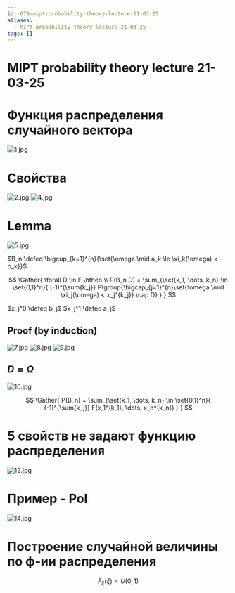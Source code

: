 ```yaml
---
id: 670-mipt-probability-theory-lecture-21-03-25
aliases:
  - MIPT probability theory lecture 21-03-25
tags: []
---
```


# MIPT probability theory lecture 21-03-25

# Функция распределения случайного вектора

![1.jpg](assets/imgs/21-03-25_13-10-40_399_IMG_20250321_122458.jpg)

# Свойства

![2.jpg](assets/imgs/21-03-25_13-10-40_898_IMG_20250321_122513.jpg)
![4.jpg](assets/imgs/21-03-25_13-10-41_922_IMG_20250321_123342.jpg)

# Lemma

![5.jpg](assets/imgs/21-03-25_13-10-41_002_IMG_20250321_123554.jpg)

$B_n \defeq \bigcup_{k=1}^{n}{\set{\omega \mid a_k \le \xi_k(\omega) < b_k}}$

$$
\Gather{
\forall D \in F \hthen \\
P(B_n D) =
\sum_{\set{k_1, \dots, k_n} \in \set{0,1}^n}{
(-1)^{\sum{k_j}}
P\group{\bigcap_{j=1}^{n}\set{\omega \mid \xi_j(\omega) < x_j^{k_j}} \cap D}
}
}
$$

$x_j^0 \defeq b_j$
$x_j^1 \defeq a_j$

## Proof (by induction)

![7.jpg](assets/imgs/21-03-25_13-10-42_647_IMG_20250321_124241.jpg)
![8.jpg](assets/imgs/21-03-25_13-10-42_725_IMG_20250321_124414.jpg)
![9.jpg](assets/imgs/21-03-25_13-10-42_962_IMG_20250321_124645.jpg)

## $D = \Omega$

![10.jpg](assets/imgs/21-03-25_13-10-42_566_IMG_20250321_125131.jpg)

$$
\Gather{
P(B_n) =
\sum_{\set{k_1, \dots, k_n} \in \set{0,1}^n}{
(-1)^{\sum{k_j}} F(x_1^{k_1}, \dots, x_n^{k_n})
}
}
$$

# 5 свойств не задают функцию распределения

![12.jpg](assets/imgs/21-03-25_13-10-43_560_IMG_20250321_125641.jpg)

# Пример - Pol

![14.jpg](assets/imgs/21-03-25_13-10-43_792_IMG_20250321_130901.jpg)

# Построение случайной величины по ф-ии распределения

$$
F_\xi(\xi) = U(0,1)
$$
